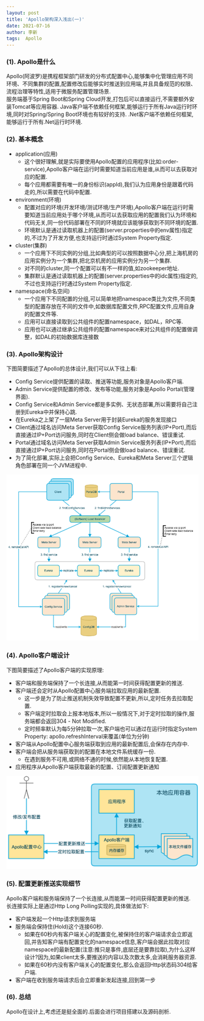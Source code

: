 ```yaml
---
layout: post
title: 'Apollo架构深入浅出(一)'
date: 2021-07-16
author: 李新
tags:  Apollo
---
```


### (1). Apollo是什么
Apollo(阿波罗)是携程框架部门研发的分布式配置中心,能够集中化管理应用不同环境、不同集群的配置,配置修改后能够实时推送到应用端,并且具备规范的权限、流程治理等特性,适用于微服务配置管理场景.   
服务端基于Spring Boot和Spring Cloud开发,打包后可以直接运行,不需要额外安装Tomcat等应用容器. 
Java客户端不依赖任何框架,能够运行于所有Java运行时环境,同时对Spring/Spring Boot环境也有较好的支持.
.Net客户端不依赖任何框架,能够运行于所有.Net运行时环境.

### (2). 基本概念
+ application(应用)
  - 这个很好理解,就是实际要使用Apollo配置的应用程序(比如:order-service),Apollo客户端在运行时需要知道当前应用是谁,从而可以去获取对应的配置.
  - 每个应用都需要有唯一的身份标识(appId),我们认为应用身份是跟着代码走的,所以需要在代码中配置.
+ environment(环境)
  - 配置对应的环境(开发环境/测试环境/生产环境),Apollo客户端在运行时需要知道当前应用处于哪个环境,从而可以去获取应用的配置我们认为环境和代码无关,同一份代码部署在不同的环境就应该能够获取到不同环境的配置.
  - 环境默认是通过读取机器上的配置(server.properties中的env属性)指定的,不过为了开发方便,也支持运行时通过System Property指定.  
+ cluster(集群)
  - 一个应用下不同实例的分组,比如典型的可以按照数据中心分,把上海机房的应用实例分为一个集群,把北京机房的应用实例分为另一个集群.
  - 对不同的cluster,同一个配置可以有不一样的值,如zookeeper地址.
  - 集群默认是通过读取机器上的配置(server.properties中的idc属性)指定的,不过也支持运行时通过System Property指定.
+ namespace(命名空间)
  - 一个应用下不同配置的分组,可以简单地把namespace类比为文件,不同类型的配置存放在不同的文件中,如数据库配置文件,RPC配置文件,应用自身的配置文件等.
  - 应用可以直接读取到公共组件的配置namespace，如DAL，RPC等.
  - 应用也可以通过继承公共组件的配置namespace来对公共组件的配置做调整，如DAL的初始数据库连接数

### (3). Apollo架构设计
下图简要描述了Apollo的总体设计,我们可以从下往上看:
+ Config Service提供配置的读取、推送等功能,服务对象是Apollo客户端.
+ Admin Service提供配置的修改、发布等功能,服务对象是Apollo Portal(管理界面).  
+ Config Service和Admin Service都是多实例、无状态部署,所以需要将自己注册到Eureka中并保持心跳.  
+ 在Eureka之上架了一层Meta Server用于封装Eureka的服务发现接口
+ Client通过域名访问Meta Server获取Config Service服务列表(IP+Port),而后直接通过IP+Port访问服务,同时在Client侧会做load balance、错误重试.    
+ Portal通过域名访问Meta Server获取Admin Service服务列表(IP+Port),而后直接通过IP+Port访问服务,同时在Portal侧会做load balance、错误重试.   
+ 为了简化部署,实际上会把Config Service、Eureka和Meta Server三个逻辑角色部署在同一个JVM进程中.   


!["Apollo总体架构"](/assets/apollo/imgs/apollo-overall-architecture.png)

### (4). Apollo客户端设计
下图简要描述了Apollo客户端的实现原理:
+ 客户端和服务端保持了一个长连接,从而能第一时间获得配置更新的推送.  
+ 客户端还会定时从Apollo配置中心服务端拉取应用的最新配置.
  - 这一步是为了防止推送机制失效导致配置不更新,所以,定时任务去拉取配置.  
  - 客户端定时拉取会上报本地版本,所以一般情况下,对于定时拉取的操作,服务端都会返回304 - Not Modified.  
  - 定时频率默认为每5分钟拉取一次,客户端也可以通过在运行时指定System Property: apollo.refreshInterval来覆盖(单位为分钟)
+ 客户端从Apollo配置中心服务端获取到应用的最新配置后,会保存在内存中.  
+ 客户端会把从服务端获取到的配置在本地文件系统缓存一份.
  - 在遇到服务不可用,或网络不通的时候,依然能从本地恢复配置.
+ 应用程序从Apollo客户端获取最新的配置、订阅配置更新通知

!["Apollo客户端设计"](/assets/apollo/imgs/apollo-client-architecture.png)

### (5). 配置更新推送实现细节
Apollo客户端和服务端保持了一个长连接,从而能第一时间获得配置更新的推送.  
长连接实际上是通过Http Long Polling实现的,具体做法如下:
+ 客户端发起一个Http请求到服务端
+ 服务端会保持住(Hold)这个连接60秒.
  - 如果在60秒内有客户端关心的配置变化,被保持住的客户端请求会立即返回,并告知客户端有配置变化的namespace信息,客户端会据此拉取对应namespace的最新配置(注意:推只是事件,底层还是要靠拉取),为什么这样设计?因为,如果client太多,要推送的内容以及次数太多,会消耗服务器资源.    
  - 如果在60秒内没有客户端关心的配置变化,那么会返回Http状态码304给客户端.
+ 客户端在收到服务端请求后会立即重新发起连接,回到第一步

### (6). 总结
Apollo在设计上,考虑还是挺全面的.后面会进行项目搭建以及源码剖析.  